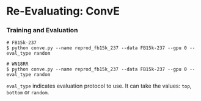 # Re-Evaluating: ConvE


### Training and Evaluation

```shell
# FB15k-237
$ python conve.py --name reprod_fb15k_237 --data FB15k-237 --gpu 0 --eval_type random

# WN18RR
$ python conve.py --name reprod_fb15k_237 --data FB15k-237 --gpu 0 --eval_type random
```

`eval_type`  indicates evaluation protocol to use. It can take the values: `top`, `bottom` or `random`.